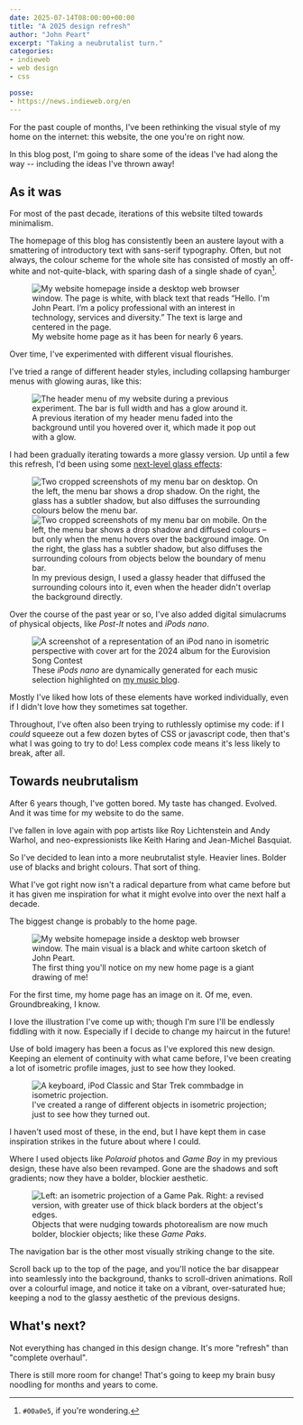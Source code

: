 ```yaml
---
date: 2025-07-14T08:00:00+00:00
title: "A 2025 design refresh"
author: "John Peart"
excerpt: "Taking a neubrutalist turn."
categories:
- indieweb
- web design
- css

posse:
- https://news.indieweb.org/en
---
```


For the past couple of months, I've been rethinking the visual style of my home on the internet: this website, the one you're on right now.

In this blog post, I'm going to share some of the ideas I've had along the way -- including the ideas I've thrown away!

## As it was

For most of the past decade, iterations of this website tilted towards minimalism.

The homepage of this blog has consistently been an austere layout with a smattering of introductory text with sans-serif typography. Often, but not always, the colour scheme for the whole site has consisted of mostly an off-white and not-quite-black, with sparing dash of a single shade of cyan[^cyan]. 

[^cyan]: `#00a0e5`, if you're wondering.

<figure>
	<img src="/images/posts/2025-07-14-homepage-old.png" alt="My website homepage inside a desktop web browser window. The page is white, with black text that reads “Hello. I'm John Peart. I’m a policy professional with an interest in technology, services and diversity.” The text is large and centered in the page.">
	<figcaption>My website home page as it has been for nearly 6 years.</figcaption>
</figure>

Over time, I've experimented with different visual flourishes.

I've tried a range of different header styles, including collapsing hamburger menus with glowing auras, like this:

<figure>
	<img src="/images/posts/2024-09-09-header-hover.png" alt="The header menu of my website during a previous experiment. The bar is full width and has a glow around it.">
	<figcaption>A previous iteration of my header menu faded into the background until you hovered over it, which made it pop out with a glow. </figcaption>
</figure>

I had been gradually iterating towards a more glassy version. Up until a few this refresh, I'd been using some [next-level glass effects](https://www.joshwcomeau.com/css/backdrop-filter/):

<figure>
	<img src="/images/posts/2025-07-14-side-by-side-desktop.png" alt="Two cropped screenshots of my menu bar on desktop. On the left, the menu bar shows a drop shadow. On the right, the glass has a subtler shadow, but also diffuses the surrounding colours below the menu bar.">
	<img src="/images/posts/2025-07-14-side-by-side-mobile.png" alt="Two cropped screenshots of my menu bar on mobile. On the left, the menu bar shows a drop shadow and diffused colours – but only when the menu hovers over the background image. On the right, the glass has a subtler shadow, but also diffuses the surrounding colours from objects below the boundary of menu bar.">
	<figcaption>In my previous design, I used a glassy header that diffused the surrounding colours into it, even when the header didn't overlap the background directly.</figcaption>
</figure>

Over the course of the past year or so, I've also added digital simulacrums of physical objects, like *Post-It* notes and *iPods nano*.

<figure>
	<img src="/images/posts/2024-09-30-ipod-new.png" alt="A screenshot of a representation of an iPod nano in isometric perspective with cover art for the 2024 album for the Eurovision Song Contest">
	<figcaption>These <em>iPods nano</em> are dynamically generated for each music selection highlighted on <a href="/music" title="Go to my music blog">my music blog</a>.</figcaption>
</figure>

Mostly I've liked how lots of these elements have worked individually, even if I didn't love how they sometimes sat together.

Throughout, I've often also been trying to ruthlessly optimise my code: if I *could* squeeze out a few dozen bytes of CSS or javascript code, then that's what I was going to try to do! Less complex code means it's less likely to break, after all.

## Towards neubrutalism

After 6 years though, I've gotten bored. My taste has changed. Evolved. And it was time for my website to do the same.

I've fallen in love again with pop artists like Roy Lichtenstein and Andy Warhol, and neo-expressionists like Keith Haring and Jean-Michel Basquiat.

So I've decided to lean into a more neubrutalist style. Heavier lines. Bolder use of blacks and bright colours. That sort of thing.

What I've got right now isn't a radical departure from what came before but it has given me inspiration for what it might evolve into over the next half a decade.

The biggest change is probably to the home page.

<figure>
	<img src="/images/posts/2025-07-14-homepage-new.png" alt="My website homepage inside a desktop web browser window. The main visual is a black and white cartoon sketch of John Peart.">
	<figcaption>The first thing you'll notice on my new home page is a giant drawing of me!</figcaption>
</figure>

For the first time, my home page has an image on it. Of me, even. Groundbreaking, I know.

I love the illustration I've come up with; though I'm sure I'll be endlessly fiddling with it now. Especially if I decide to change my haircut in the future!

Use of bold imagery has been a focus as I've explored this new design. Keeping an element of continuity with what came before, I've been creating a lot of isometric profile images, just to see how they looked.

<figure>
	<img src="/images/posts/2025-07-14-isometric-objects.svg" alt="A keyboard, iPod Classic and Star Trek commbadge in isometric projection.">
	<figcaption>I've created a range of different objects in isometric projection; just to see how they turned out.</figcaption>
</figure>

I haven't used most of these, in the end, but I have kept them in case inspiration strikes in the future about where I could.

Where I used objects like *Polaroid* photos and *Game Boy*  in my previous design, these have also been revamped. Gone are the shadows and soft gradients; now they have a bolder, blockier aesthetic.

<figure>
	<img src="/images/posts/2025-07-14-gamepaks.png" alt="Left: an isometric projection of a Game Pak. Right: a revised version, with greater use of thick black borders at the object's edges.">
	<figcaption>Objects that were nudging towards photorealism are now much bolder, blockier objects; like these <em>Game Paks</em>.</figcaption>
</figure>

The navigation bar is the other most visually striking change to the site. 

Scroll back up to the top of the page, and you'll notice the bar disappear into seamlessly into the background, thanks to scroll-driven animations. Roll over a colourful image, and notice it take on a vibrant, over-saturated hue; keeping a nod to the glassy aesthetic of the previous designs.

## What's next?

Not everything has changed in this design change. It's more "refresh" than "complete overhaul". 

There is still more room for change! That's going to keep my brain busy noodling for months and years to come.